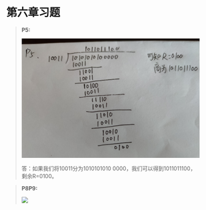 # 第六章习题

> **P5:**
>
> ![](homework10_assets/5.jpg)
> 
> 答：如果我们将10011分为1010101010 0000，我们可以得到1011011100，剩余R=0100。

> **P8P9:**
>
> ![](homework10_assets/89.jpg)

